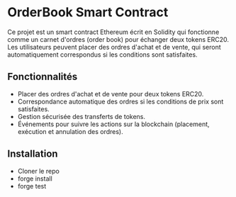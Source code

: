 # OrderBook Smart Contract

Ce projet est un smart contract Ethereum écrit en Solidity qui fonctionne comme un carnet d'ordres (order book) pour échanger deux tokens ERC20. Les utilisateurs peuvent placer des ordres d'achat et de vente, qui seront automatiquement correspondus si les conditions sont satisfaites.

## Fonctionnalités

- Placer des ordres d'achat et de vente pour deux tokens ERC20.
- Correspondance automatique des ordres si les conditions de prix sont satisfaites.
- Gestion sécurisée des transferts de tokens.
- Événements pour suivre les actions sur la blockchain (placement, exécution et annulation des ordres).

## Installation

- Cloner le repo
- forge install
- forge test
  
